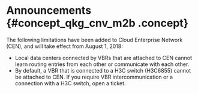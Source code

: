 # Announcements {#concept_qkg_cnv_m2b .concept}

The following limitations have been added to Cloud Enterprise Network \(CEN\), and will take effect from August 1, 2018:

-   Local data centers connected by VBRs that are attached to CEN cannot learn routing entries from each other or communicate with each other.
-   By default, a VBR that is connected to a H3C switch \(H3C6855\) cannot be attached to CEN. If you require VBR intercommunication or a connection with a H3C switch, open a ticket.


